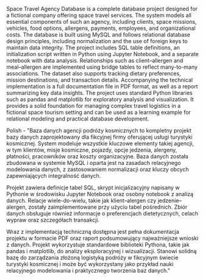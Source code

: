 Space Travel Agency Database is a complete database project designed for a fictional company offering space travel services. The system models all essential components of such an agency, including clients, space missions, vehicles, food options, allergens, payments, employees, and organizational costs. The database is built using MySQL and follows relational database design principles, including normalization and the use of foreign keys to maintain data integrity.
The project includes SQL table definitions, an initialization script written in Python using Jupyter Notebook, and a separate notebook with data analysis. Relationships such as client–allergen and meal–allergen are implemented using bridge tables to reflect many-to-many associations. The dataset also supports tracking dietary preferences, mission destinations, and transaction details.
Accompanying the technical implementation is a full documentation file in PDF format, as well as a report summarizing key data insights. The project uses standard Python libraries such as pandas and matplotlib for exploratory analysis and visualization. It provides a solid foundation for managing complex travel logistics in a fictional space tourism setting and can be used as a learning example for relational modeling and practical database development.

Polish - "Baza danych agencji podróży kosmicznych to kompletny projekt bazy danych zaprojektowany dla fikcyjnej firmy oferującej usługi turystyki kosmicznej. System modeluje wszystkie kluczowe elementy takiej agencji, w tym klientów, misje kosmiczne, pojazdy, opcje jedzenia, alergeny, płatności, pracowników oraz koszty organizacyjne. Baza danych została zbudowana w systemie MySQL i oparta jest na zasadach relacyjnego modelowania danych, z zastosowaniem normalizacji oraz kluczy obcych zapewniających integralność danych.

Projekt zawiera definicje tabel SQL, skrypt inicjalizacyjny napisany w Pythonie w środowisku Jupyter Notebook oraz osobny notebook z analizą danych. Relacje wiele-do-wielu, takie jak klient–alergen czy jedzenie–alergen, zostały zaimplementowane przy użyciu tabel pośrednich. Zbiór danych obsługuje również informacje o preferencjach dietetycznych, celach wypraw oraz szczegółach transakcji.

Wraz z implementacją techniczną dostępna jest pełna dokumentacja projektu w formacie PDF oraz raport podsumowujący najważniejsze wnioski z danych. Projekt wykorzystuje standardowe biblioteki Pythona, takie jak pandas i matplotlib, do analizy eksploracyjnej i wizualizacji. Stanowi solidną bazę do zarządzania złożoną logistyką podróży w fikcyjnym świecie turystyki kosmicznej i może być wykorzystany jako przykład nauki relacyjnego modelowania i praktycznego tworzenia baz danych."
